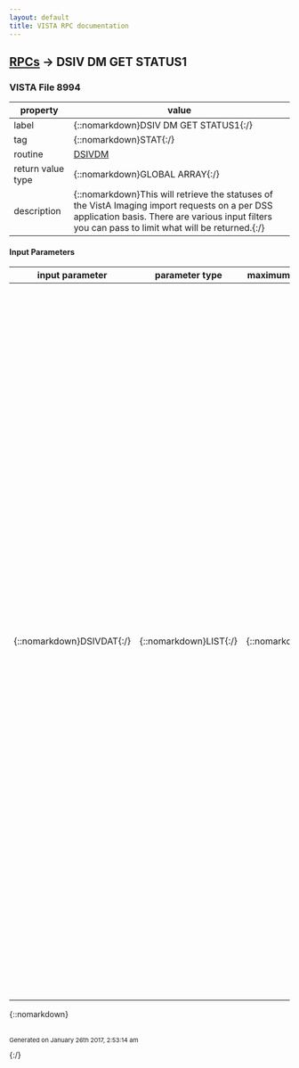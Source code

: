 ```yaml
---
layout: default
title: VISTA RPC documentation
---
```




## [RPCs](TableOfContent.md) &#8594; DSIV DM GET STATUS1 



### VISTA File 8994 


 property | value 
--- | --- 
 label | {::nomarkdown}DSIV DM GET STATUS1{:/}
 tag | {::nomarkdown}STAT{:/}
 routine | [DSIVDM](http://code.osehra.org/dox/Routine_DSIVDM_source.html)
 return value type | {::nomarkdown}GLOBAL ARRAY{:/}
 description | {::nomarkdown}This will retrieve the statuses of the VistA Imaging import requests on a per DSS application basis.  There are various input filters you can pass to limit what will be returned.{:/}

#### Input Parameters

| input parameter | parameter type | maximum data length | required | description | 
| --- | --- | --- | --- | --- | 
| {::nomarkdown}DSIVDAT{:/} | {::nomarkdown}LIST{:/} | {::nomarkdown}245{:/} | {::nomarkdown}true{:/} | {::nomarkdown}Note: TX equals transaction ID (19621 .01 field value)  DSIVDAT(sub) - subscript value of DSIVDAT() is arbitrary DSIVDAT(sub) = label^value  where   Label   Req  Value   ------  ---  ---------------------------------------------------------    DEL          Boolean - default 0 - if 1 then delete records which were                 successfully imported and retrieved by this call    APP      x   Only return TXs for this APP CODE    SDT          get TXs >= this date, can be FM or external date format     EDT          get TXs <= this date, can be FM or external date format    MAX          Maximum number of transactions to retrieve    TRANID       TX    OVERRIDE     This RPC is hardcoded to get as many statuses as possible                 meeting the input filters in one minute.  This timer                function can be overridden by this Boolean input param                   I $G(OVERRIDE) then do not honor timer    WHICH        flag indicating which transactions to retrieve                If TRANID is passed, ignore value of WHICH                If WHICH[A - get all TX statuses - default                         E - get all TX in error state                         S - get all successfully imported TX                         P - get all TXs still pending import                         * - get TXs whether or not the TX was previously                              retrieved. Default is get only those TXs not                             previously retrieved{:/} | 

{::nomarkdown} <br/><br/><p style="font-size: 11px">Generated on January 26th 2017, 2:53:14 am</p>{:/}